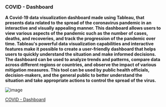 ### COVID - Dashboard

**A Covid-19 data visualization dashboard made using Tableau, that presents data related to the spread of the coronavirus pandemic in an interactive and visually appealing manner. This dashboard allows users to view various aspects of the pandemic such as the number of cases, deaths, and recoveries, and track the progression of the pandemic over time. Tableau's powerful data visualization capabilities and interactive features make it possible to create a user-friendly dashboard that helps users to quickly understand the situation and make informed decisions. The dashboard can be used to analyze trends and patterns, compare data across different regions or countries, and observe the impact of various mitigation measures. This tool can be used by public health officials, decision-makers, and the general public to better understand the situation and take appropriate actions to control the spread of the virus.**


![image](https://user-images.githubusercontent.com/122866331/215982586-a236f63a-369b-4f51-9c44-4a8fad8dde75.png)


[COVID - Dashboard](https://public.tableau.com/views/COVID-Dashboard_16752359695890/Dashboard1?:language=en-US&:display_count=n&:origin=viz_share_link)
